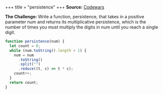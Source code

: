 +++
title = "persistence"
+++
**Source:** [Codewars](https://www.codewars.com/kata/55bf01e5a717a0d57e0000ec/)

**The Challenge:** Write a function, persistence, that takes in a positive parameter num and returns its multiplicative persistence, which is the number of times you must multiply the digits in num until you reach a single digit.

```js
function persistence(num) {
  let count = 0;
  while (num.toString().length > 1) {
    num = num
      .toString()
      .split("")
      .reduce((t, c) => t * c);
    count++;
  }
  return count;
}
```
